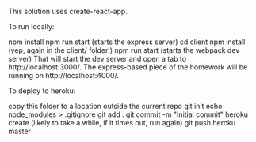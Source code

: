 This solution uses create-react-app.

To run locally:

npm install
npm run start (starts the express server)
cd client
npm install (yep, again in the client/ folder!)
npm run start (starts the webpack dev server)
That will start the dev server and open a tab to http://localhost:3000/. The express-based piece of the homework will be running on http://localhost:4000/.

To deploy to heroku:

copy this folder to a location outside the current repo
git init
echo node_modules > .gitignore
git add .
git commit -m "Initial commit"
heroku create (likely to take a while, if it times out, run again)
git push heroku master
